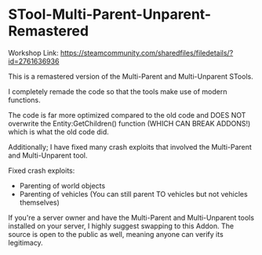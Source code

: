 # STool-Multi-Parent-Unparent-Remastered

Workshop Link: https://steamcommunity.com/sharedfiles/filedetails/?id=2761636936

This is a remastered version of the Multi-Parent and Multi-Unparent STools.


I completely remade the code so that the tools make use of modern functions.

The code is far more optimized compared to the old code and DOES NOT overwrite the Entity:GetChildren() function (WHICH CAN BREAK ADDONS!) which is what the old code did.

Additionally; I have fixed many crash exploits that involved the Multi-Parent and Multi-Unparent tool.

Fixed crash exploits:
- Parenting of world objects
- Parenting of vehicles (You can still parent TO vehicles but not vehicles themselves)

If you're a server owner and have the Multi-Parent and Multi-Unparent tools installed on your server, I highly suggest swapping to this Addon. The source is open to the public as well, meaning anyone can verify its legitimacy.
